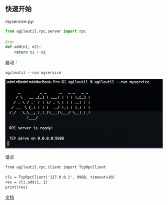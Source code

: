 ## 快速开始
myservice.py:
```Python hl_lines="2"
from agileutil.rpc.server import rpc

@rpc
def add(n1, n2):
    return n1 + n2
```
启动：
```shell
agileutil --run myservice
```
![pic2.png](./docs/pic2.png)


请求
```
from agileutil.rpc.client import TcpRpcClient

cli = TcpRpcClient('127.0.0.1', 9988, timeout=10)
res = cli.add(1, 2)
print(res)
``` 

[文档](./DETAIL.md)
